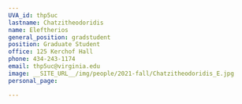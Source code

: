 ```yaml
---
UVA_id: thp5uc
lastname: Chatzitheodoridis
name: Eleftherios
general_position: gradstudent
position: Graduate Student
office: 125 Kerchof Hall
phone: 434-243-1174 
email: thp5uc@virginia.edu
image: __SITE_URL__/img/people/2021-fall/Chatzitheodoridis_E.jpg 
personal_page:

---
```

